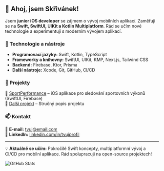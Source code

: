 ## 👋 Ahoj, jsem Skřivánek!

Jsem **junior iOS developer** se zájmem o vývoj mobilních aplikací. Zaměřuji se na **Swift, SwiftUI, UIKit a Kotlin Multiplatform**. Rád se učím nové technologie a experimentuji s moderním vývojem aplikací.

### 🔧 Technologie a nástroje
- **Programovací jazyky:** Swift, Kotlin, TypeScript
- **Frameworky a knihovny:** SwiftUI, UIKit, KMP, Next.js, Tailwind CSS
- **Backend:** Firebase, Ktor, Prisma
- **Další nástroje:** Xcode, Git, GitHub, CI/CD

### 📌 Projekty
🔹 [SportPerformance](https://github.com/tvuj-repozitar) – iOS aplikace pro sledování sportovních výkonů (SwiftUI, Firebase)  
🔹 [Další projekt](https://github.com/tvuj-repozitar) – Stručný popis projektu  

### 📫 Kontakt
📧 **E-mail:** tvuj@email.com  
🔗 **LinkedIn:** [linkedin.com/in/tvujprofil](https://linkedin.com/in/tvujprofil)  

---

💡 **Aktuálně se učím:** Pokročilé Swift koncepty, multiplatformní vývoj a CI/CD pro mobilní aplikace. Rád spolupracuji na open-source projektech!

![GitHub Stats](https://github-readme-stats.vercel.app/api?username=tvuj-username&show_icons=true&theme=radical)
